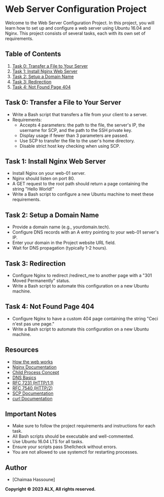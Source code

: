 # Web Server Configuration Project

Welcome to the Web Server Configuration Project. In this project, you will learn how to set up and configure a web server using Ubuntu 16.04 and Nginx. This project consists of several tasks, each with its own set of requirements.

## Table of Contents
1. [Task 0: Transfer a File to Your Server](#task-0-transfer-a-file-to-your-server)
2. [Task 1: Install Nginx Web Server](#task-1-install-nginx-web-server)
3. [Task 2: Setup a Domain Name](#task-2-setup-a-domain-name)
4. [Task 3: Redirection](#task-3-redirection)
5. [Task 4: Not Found Page 404](#task-4-not-found-page-404)

## Task 0: Transfer a File to Your Server
- Write a Bash script that transfers a file from your client to a server.
- Requirements:
  - Accepts 4 parameters: the path to the file, the server's IP, the username for SCP, and the path to the SSH private key.
  - Display usage if fewer than 3 parameters are passed.
  - Use SCP to transfer the file to the user's home directory.
  - Disable strict host key checking when using SCP.

## Task 1: Install Nginx Web Server
- Install Nginx on your web-01 server.
- Nginx should listen on port 80.
- A GET request to the root path should return a page containing the string "Hello World!"
- Write a Bash script to configure a new Ubuntu machine to meet these requirements.

## Task 2: Setup a Domain Name
- Provide a domain name (e.g., yourdomain.tech).
- Configure DNS records with an A entry pointing to your web-01 server's IP.
- Enter your domain in the Project website URL field.
- Wait for DNS propagation (typically 1-2 hours).

## Task 3: Redirection
- Configure Nginx to redirect /redirect_me to another page with a "301 Moved Permanently" status.
- Write a Bash script to automate this configuration on a new Ubuntu machine.

## Task 4: Not Found Page 404
- Configure Nginx to have a custom 404 page containing the string "Ceci n'est pas une page."
- Write a Bash script to automate this configuration on a new Ubuntu machine.

## Resources
- [How the web works](#)
- [Nginx Documentation](#)
- [Child Process Concept](#)
- [DNS Basics](#)
- [RFC 7231 (HTTP/1.1)](#)
- [RFC 7540 (HTTP/2)](#)
- [SCP Documentation](#)
- [curl Documentation](#)

## Important Notes
- Make sure to follow the project requirements and instructions for each task.
- All Bash scripts should be executable and well-commented.
- Use Ubuntu 16.04 LTS for all tasks.
- Ensure your scripts pass Shellcheck without errors.
- You are not allowed to use systemctl for restarting processes.

## Author
- [Chaimaa Hassoune]

**Copyright © 2023 ALX, All rights reserved.**

